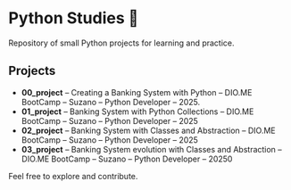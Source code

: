 # Python Studies 🐍

Repository of small Python projects for learning and practice.

## Projects

- **00_project** – Creating a Banking System with Python – DIO.ME BootCamp – Suzano – Python Developer – 2025.
- **01_project** – Banking System with Python Collections – DIO.ME BootCamp – Suzano – Python Developer – 2025
- **02_project** – Banking System with Classes and Abstraction – DIO.ME BootCamp – Suzano – Python Developer – 2025
- **03_project** – Banking System evolution with Classes and Abstraction – DIO.ME BootCamp – Suzano – Python Developer – 20250

Feel free to explore and contribute.

